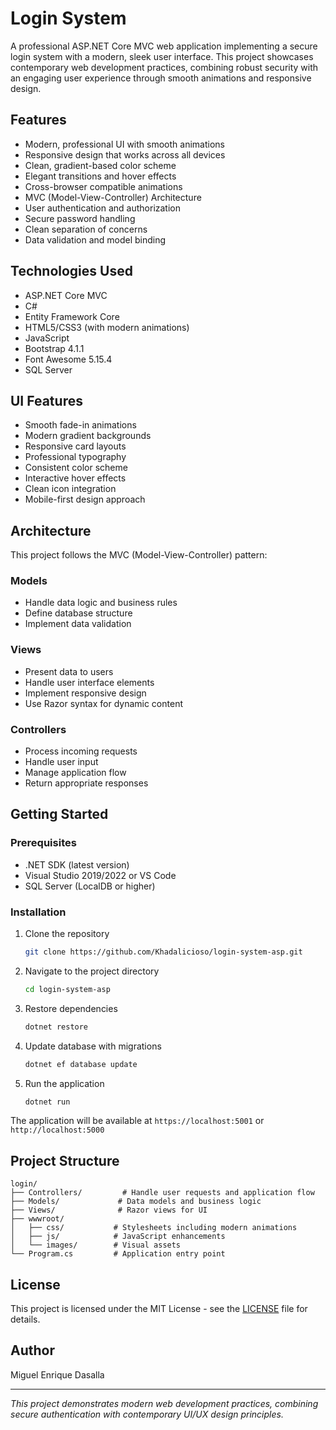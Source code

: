 # Login System

A professional ASP.NET Core MVC web application implementing a secure login system with a modern, sleek user interface. This project showcases contemporary web development practices, combining robust security with an engaging user experience through smooth animations and responsive design.

## Features

- Modern, professional UI with smooth animations
- Responsive design that works across all devices
- Clean, gradient-based color scheme
- Elegant transitions and hover effects
- Cross-browser compatible animations
- MVC (Model-View-Controller) Architecture
- User authentication and authorization
- Secure password handling
- Clean separation of concerns
- Data validation and model binding

## Technologies Used

- ASP.NET Core MVC
- C#
- Entity Framework Core
- HTML5/CSS3 (with modern animations)
- JavaScript
- Bootstrap 4.1.1
- Font Awesome 5.15.4
- SQL Server

## UI Features

- Smooth fade-in animations
- Modern gradient backgrounds
- Responsive card layouts
- Professional typography
- Consistent color scheme
- Interactive hover effects
- Clean icon integration
- Mobile-first design approach

## Architecture

This project follows the MVC (Model-View-Controller) pattern:

### Models
- Handle data logic and business rules
- Define database structure
- Implement data validation

### Views
- Present data to users
- Handle user interface elements
- Implement responsive design
- Use Razor syntax for dynamic content

### Controllers
- Process incoming requests
- Handle user input
- Manage application flow
- Return appropriate responses

## Getting Started

### Prerequisites

- .NET SDK (latest version)
- Visual Studio 2019/2022 or VS Code
- SQL Server (LocalDB or higher)

### Installation

1. Clone the repository
   ```bash
   git clone https://github.com/Khadalicioso/login-system-asp.git
   ```

2. Navigate to the project directory
   ```bash
   cd login-system-asp
   ```

3. Restore dependencies
   ```bash
   dotnet restore
   ```

4. Update database with migrations
   ```bash
   dotnet ef database update
   ```

5. Run the application
   ```bash
   dotnet run
   ```

The application will be available at `https://localhost:5001` or `http://localhost:5000`

## Project Structure

```
login/
├── Controllers/         # Handle user requests and application flow
├── Models/             # Data models and business logic
├── Views/              # Razor views for UI
├── wwwroot/           
│   ├── css/           # Stylesheets including modern animations
│   ├── js/            # JavaScript enhancements
│   └── images/        # Visual assets
└── Program.cs         # Application entry point
```

## License

This project is licensed under the MIT License - see the [LICENSE](LICENSE) file for details.

## Author

Miguel Enrique Dasalla

---
*This project demonstrates modern web development practices, combining secure authentication with contemporary UI/UX design principles.*
